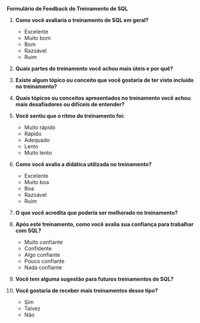 **Formulário de Feedback do Treinamento de SQL**

1. **Como você avaliaria o treinamento de SQL em geral?**
   - Excelente
   - Muito bom
   - Bom
   - Razoável
   - Ruim

2. **Quais partes do treinamento você achou mais úteis e por quê?**

3. **Existe algum tópico ou conceito que você gostaria de ter visto incluído no treinamento?**

4. **Quais tópicos ou conceitos apresentados no treinamento você achou mais desafiadores ou difíceis de entender?**

5. **Você sentiu que o ritmo do treinamento foi:**
   - Muito rápido
   - Rápido
   - Adequado
   - Lento
   - Muito lento

6. **Como você avalia a didática utilizada no treinamento?**
   - Excelente
   - Muito boa
   - Boa
   - Razoável
   - Ruim

7. **O que você acredita que poderia ser melhorado no treinamento?**

8. **Após este treinamento, como você avalia sua confiança para trabalhar com SQL?**
   - Muito confiante
   - Confidente
   - Algo confiante
   - Pouco confiante
   - Nada confiante

9. **Você tem alguma sugestão para futuros treinamentos de SQL?**

10. **Você gostaria de receber mais treinamentos desse tipo?**
    - Sim
    - Talvez
    - Não